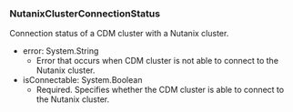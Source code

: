 ### NutanixClusterConnectionStatus
Connection status of a CDM cluster with a Nutanix cluster.

- error: System.String
  - Error that occurs when CDM cluster is not able to connect to the Nutanix cluster.
- isConnectable: System.Boolean
  - Required. Specifies whether the CDM cluster is able to connect to the Nutanix cluster.
